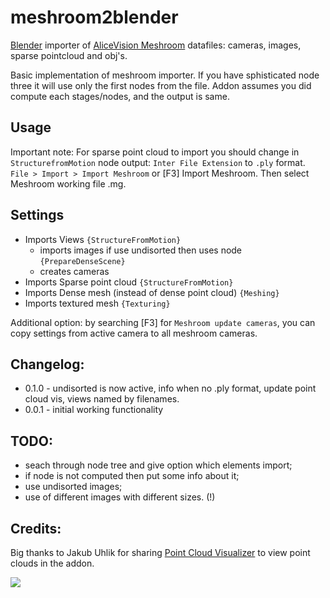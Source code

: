 # meshroom2blender
[Blender](https://www.blender.org/) importer of [AliceVision Meshroom](https://alicevision.github.io/#meshroom) datafiles: cameras, images, sparse pointcloud and obj's.

Basic implementation of meshroom importer. If you have sphisticated node three it will use only the first nodes from the file.
Addon assumes you did compute each stages/nodes, and the output is same.

## Usage
Important note: For sparse point cloud to import you should change in `StructurefromMotion` node output: `Inter File Extension` to `.ply` format.
`File > Import > Import Meshroom` or [F3] Import Meshroom. Then select Meshroom working file .mg.

## Settings
- Imports Views `{StructureFromMotion}`
  - imports images if use undisorted then uses node `{PrepareDenseScene}`
  - creates cameras
- Imports Sparse point cloud `{StructureFromMotion}`
- Imports Dense mesh (instead of dense point cloud) `{Meshing}`
- Imports textured mesh `{Texturing}`

Additional option: by searching [F3] for `Meshroom update cameras`, you can copy settings from active camera to all meshroom cameras.

## Changelog:
- 0.1.0 - undisorted is now active, info when no .ply format, update point cloud vis, views named by filenames.
- 0.0.1 - initial working functionality

## TODO:
- seach through node tree and give option which elements import;
- if node is not computed then put some info about it;
- use undisorted images;
- use of different images with different sizes. (!) 

## Credits:
Big thanks to Jakub Uhlik for sharing [Point Cloud Visualizer](https://github.com/uhlik/bpy/blob/master/view3d_point_cloud_visualizer.py) to view point clouds in the addon.

![](https://github.com/tibicen/meshroom2blender/blob/4014a9c5d739e7a6fb84a6bc8f903ae68247acb1/meshroom2blender.png)
